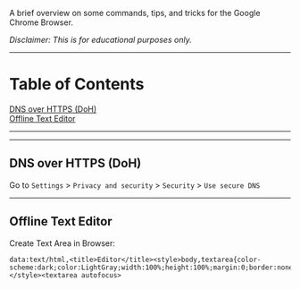 A brief overview on some commands, tips, and tricks for the Google Chrome Browser.

_Disclaimer: This is for educational purposes only._

***

# Table of Contents
[DNS over HTTPS (DoH)](#doh)   
[Offline Text Editor](#textarea)  

***
***

<a name="doh"></a>

## DNS over HTTPS (DoH)

Go to `Settings` > `Privacy and security` > `Security` > `Use secure DNS`

***

<a name="textarea"></a>

## Offline Text Editor

Create Text Area in Browser:
```
data:text/html,<title>Editor</title><style>body,textarea{color-scheme:dark;color:LightGray;width:100%;height:100%;margin:0;border:none,rezise:none}</style><textarea autofocus>
```
